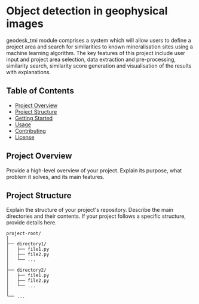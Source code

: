 # Object detection in geophysical images

geodesk_tmi module comprises a system which will allow 
users to define a project area and search for similarities 
to known mineralisation sites using a machine learning 
algorithm. The key features of this project include user 
input and project area selection, data extraction and 
pre-processing, similarity search, similarity score 
generation and visualisation of the results with explanations. 

## Table of Contents

- [Project Overview](#project-overview)
- [Project Structure](#project-structure)
- [Getting Started](#getting-started)
- [Usage](#usage)
- [Contributing](#contributing)
- [License](#license)

## Project Overview

Provide a high-level overview of your project. Explain its purpose, what problem it solves, and its main features. 


## Project Structure

Explain the structure of your project's repository. Describe the main directories and their contents. If your project follows a specific structure, provide details here.

```plaintext
project-root/
│
├── directory1/
│   ├── file1.py
│   ├── file2.py
│   └── ...
│
├── directory2/
│   ├── file1.py
│   ├── file2.py
│   └── ...
│
└── ...
